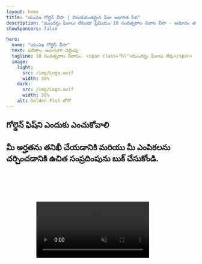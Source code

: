 ```yaml
---
layout: home
title: "యుఎఇ గోల్డెన్ వీసా | విజయవంతమైన ఫీజు ఆధారిత సేవ"
description: "ముందస్తు ఫీజులు లేకుండా ప్రీమియం 10 సంవత్సరాల నివాస వీసా - ఆమోదం తర్వాత మాత్రమే చెల్లించండి. 98% విజయ రేటుతో పూర్తి దరఖాస్తు నిర్వహణ. ఉచిత పునరుద్ధరణ సేవ, ప్రభుత్వ ఫీజులు మాత్రమే."
showSponsors: false

hero:
  name: "యుఎఇ గోల్డెన్ వీసా"
  text: ఫలితాల ఆధారంగా చెల్లింపు
  tagline: 10 సంవత్సరాల నివాసం. <span class="hl">ముందస్తు ఫీజులు లేవు</span> - ఆమోదం తర్వాత మాత్రమే చెల్లించండి. 98% విజయ రేటు.
  image:
    light:
      src: /img/Logo.avif
      width: 50%
    dark:
      src: /img/Logo.avif
      width: 50%
    alt: Golden Fish లోగో
---
```


<FeatureCards :features="[
  {
    title: 'యుఎఇ గోల్డెన్ వీసా ప్రయోజనాలు',
    items: [
      'అర్హత షరతులను కొనసాగించడం ద్వారా పునరుద్ధరణ అవకాశంతో 10 సంవత్సరాల చెల్లుబాటు',
      '**ప్రతి 6 నెలలకు యుఎఇలో ప్రవేశించాల్సిన అవసరం లేదు**',
      '100% వ్యాపార యాజమాన్యం అనుమతించబడింది',
      'కుటుంబ సభ్యులు మరియు అపరిమిత గృహ సిబ్బందిని స్పాన్సర్ చేయవచ్చు',
      '25 సంవత్సరాల వయస్సు వరకు పిల్లల స్పాన్సర్‌షిప్',
      'తల్లిదండ్రుల స్పాన్సర్‌షిప్ చేర్చబడింది',
      'స్పాన్సర్ లేదా యజమాని అవసరం లేదు'
    ],
    linkText: 'Read More',
    link: '../../company-registration/golden-visa#key-benefits-of-the-uae-golden-visa',
    icon: {
      light: '/img/iStock-1785818081.avif',
      dark: '/img/iStock-1203821481.avif',
      alt: 'వీసా సేవలు',
      width: '100%'
    }
  },
  {
    title: 'యుఎఇ గోల్డెన్ వీసా పొందే విధానం',
    items: [
      'యుఎఇ ఆస్తులలో AED 2M పెట్టుబడి',
      'యుఎఇ పెట్టుబడి నిధులలో AED 2M డిపాజిట్',
      'AED 2M మూలధనంతో వ్యాపారం',
      'AED 250K వార్షిక FTA కాంట్రిబ్యూషన్',
      'నైపుణ్యం కలిగిన వృత్తి నిపుణులు',
      'ప్రతిభావంతులైన టాలెంట్‌లు'
    ],
    linkText: 'Read More',
    link: '../../company-registration/golden-visa#uae-golden-visa-eligibility-and-requirements',
    icon: {
      light: '/img/iStock-1333000394.avif',
      dark: '/img/iStock-584576538.avif',
      alt: 'వీసా సేవలు',
      width: '10%'
    }
  },
  {
    title: 'గోల్డెన్ వీసా ప్రక్రియ',
    bullet: '✓',
    items: [
      'ప్రారంభ అర్హత మూల్యాంకనం',
      'పత్రాల తయారీ మరియు ధృవీకరణ',
      'వైద్య పరీక్ష మరియు బయోమెట్రిక్స్',
      'దరఖాస్తు సమర్పణ మరియు ప్రాసెసింగ్',
      'ఎమిరేట్స్ ID మరియు వీసా జారీ',
      'కుటుంబ వీసా స్పాన్సర్‌షిప్ (ఐచ్ఛికం)'
    ],
    linkText: 'Read More',
    link: '../../company-registration/golden-visa#uae-golden-visa-application-process',
    icon: {
      light: '/img/ILON MASK ID.webp',
      dark: '/img/ILON MASK ID.webp',
      alt: 'వీసా సేవలు',
      width: '100%'
    }
  }
]" />

## గోల్డెన్ ఫిష్‌ని ఎందుకు ఎంచుకోవాలి

<BenefitsList :features="[
  {
    icon: '💰',
    title: 'విజయం ఆధారిత ఫీజులు',
    text: '**మీ గోల్డెన్ వీసా ఆమోదించబడే వరకు ఎలాంటి చెల్లింపు లేదు.** దాగిన ఖర్చులు లేకుండా పూర్తి పారదర్శకత.'
  },
  {
    icon: '📈',
    title: 'నిరూపించబడిన విజయ శాతం',
    text: 'మా ప్రీమియం ప్రాసెసింగ్ ద్వారా వందలాది గోల్డెన్ వీసాలు జారీ చేయబడి 98% ఆమోదన రేటుతో.'
  },
  {
    icon: '📋',
    title: 'సంపూర్ణ నిర్వహణ',
    text: 'డాక్యుమెంటేషన్ నుండి వీసా జారీ వరకు అన్ని వివరాలను చూసుకుంటూ ఎండ్-టు-ఎండ్ నిర్వహణ.'
  },
  {
    icon: '👨‍💼',
    title: 'స్థానిక UAE నిపుణత',
    text: 'దుబాయ్‌లోని అంకితభావంతో కూడిన నిపుణులు ప్రక్రియలో ప్రతి అడుగులో నిపుణ మార్గదర్శకత్వాన్ని అందిస్తారు.'
  },
  {
    icon: '🔍',
    title: 'ప్రీమియం ప్రాసెసింగ్',
    text: 'వేగవంతమైన ఆమోదాల కోసం అధికారులతో ప్రత్యక్ష కమ్యూనికేషన్ మరియు ఫాస్ట్-ట్రాక్ ఛానెల్స్.'
  },
  {
    icon: '🔄',
    title: 'పునరుద్ధరణ మద్దతు',
    text: '**జీరో ఏజెన్సీ ఫీజులతో** ఉచిత వీసా పునరుద్ధరణ సహాయం - ప్రభుత్వ ఛార్జీలు మాత్రమే.'
  }
]" />

## మీ అర్హతను తనిఖీ చేయడానికి మరియు మీ ఎంపికలను చర్చించడానికి ఉచిత సంప్రదింపును బుక్ చేసుకోండి.

<video  autoplay muted playsinline style="padding: 80px" >
  <source src="/img/iStock-2185912341.mp4" type="video/mp4">
</video>

<ContactFormModal formName="Golden Visa [offer]" buttonText="ఉచిత సంప్రదింపును పొందండి" :services="[
  '🏠 UAE ఆస్తులలో AED 2M పెట్టుబడి',
  '💰 UAE పెట్టుబడి నిధులలో AED 2M డిపాజిట్',
  '🏢 AED 2M మూలధనంతో వ్యాపారం',
  '📈 AED 250K వార్షిక FTA కాంట్రిబ్యూషన్',
  '👨‍💼 నైపుణ్యం కలిగిన వృత్తి నిపుణులు',
  '🎯 ప్రతిభావంతులైన టాలెంట్లు',]"/>

<!-- <ImageGrid :images="[
  { src: '/img/ILON MASK ID.webp', href: './immigration.md', alt: 'UAE వలస' },
  { src: '/img/ILON MASK ID.webp', href: './immigration.md', alt: 'UAE వలస' },
]"/> -->
